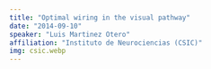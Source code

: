 ```yaml
---
title: "Optimal wiring in the visual pathway"
date: "2014-09-10"
speaker: "Luis Martinez Otero"
affiliation: "Instituto de Neurociencias (CSIC)"
img: csic.webp
---
```

